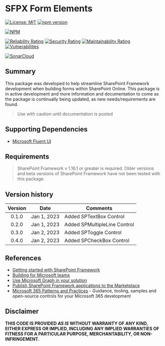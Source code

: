 # SFPX Form Elements
[![License: MIT](https://img.shields.io/badge/License-MIT-yellow.svg)](https://opensource.org/licenses/MIT)
[![npm version](https://badge.fury.io/js/fagansc-spfx-form-elements.svg)](https://badge.fury.io/js/fagansc-spfx-form-elements)

[![NPM](https://nodei.co/npm/fagansc-spfx-form-elements.png?mini=true)](https://npmjs.org/package/fagansc-spfx-form-elements)

[![Reliability Rating](https://sonarcloud.io/api/project_badges/measure?project=FaganSC_spfxFormElements&metric=reliability_rating)](https://sonarcloud.io/summary/new_code?id=FaganSC_spfxFormElements)
[![Security Rating](https://sonarcloud.io/api/project_badges/measure?project=FaganSC_spfxFormElements&metric=security_rating)](https://sonarcloud.io/summary/new_code?id=FaganSC_spfxFormElements)
[![Maintainability Rating](https://sonarcloud.io/api/project_badges/measure?project=FaganSC_spfxFormElements&metric=sqale_rating)](https://sonarcloud.io/summary/new_code?id=FaganSC_spfxFormElements)
[![Vulnerabilities](https://sonarcloud.io/api/project_badges/measure?project=FaganSC_spfxFormElements&metric=vulnerabilities)](https://sonarcloud.io/summary/new_code?id=FaganSC_spfxFormElements)

[![SonarCloud](https://sonarcloud.io/images/project_badges/sonarcloud-orange.svg)](https://sonarcloud.io/summary/new_code?id=FaganSC_spfxFormElements)

## Summary
This package was developed to help streamline SharePoint Framework development when building forms within SharePoint Online. This package is in active development and more information and documentation to come as the package is continually being updated, as new needs/requirements are found.

> Use with caution until documentation is posted

## Supporting Dependencies
- [Microsoft Fluent UI](https://developer.microsoft.com/en-us/fluentui#/)

## Requirements

> SharePoint Framework v 1.16.1 or greater is required. Older versions and beta versions of SharePoint Framework have not been tested with this package.

## Version history

| Version |    Date     | Comments                     |
| :-----: | :---------: | ---------------------------- |
|  0.1.0  | Jan 1, 2023 | Added SPTextBox Control      |
|  0.2.0  | Jan 1, 2023 | Added SPMultipleLine Control |
|  0.3.0  | Jan 2, 2023 | Added SPToggle Control       |
|  0.4.0  | Jan 2, 2023 | Added SPCheckBox Control     |
## References

- [Getting started with SharePoint Framework](https://docs.microsoft.com/en-us/sharepoint/dev/spfx/set-up-your-developer-tenant)
- [Building for Microsoft teams](https://docs.microsoft.com/en-us/sharepoint/dev/spfx/build-for-teams-overview)
- [Use Microsoft Graph in your solution](https://docs.microsoft.com/en-us/sharepoint/dev/spfx/web-parts/get-started/using-microsoft-graph-apis)
- [Publish SharePoint Framework applications to the Marketplace](https://docs.microsoft.com/en-us/sharepoint/dev/spfx/publish-to-marketplace-overview)
- [Microsoft 365 Patterns and Practices](https://aka.ms/m365pnp) - Guidance, tooling, samples and open-source controls for your Microsoft 365 development

## Disclaimer

**THIS CODE IS PROVIDED *AS IS* WITHOUT WARRANTY OF ANY KIND, EITHER EXPRESS OR IMPLIED, INCLUDING ANY IMPLIED WARRANTIES OF FITNESS FOR A PARTICULAR PURPOSE, MERCHANTABILITY, OR NON-INFRINGEMENT.**
